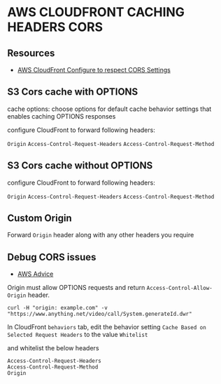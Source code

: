 # AWS CLOUDFRONT CACHING HEADERS CORS

## Resources

- [AWS CloudFront Configure to respect CORS Settings](https://docs.aws.amazon.com/AmazonCloudFront/latest/DeveloperGuide/header-caching.html#header-caching-web-cors)

## S3 Cors cache with OPTIONS

cache options: choose options for default cache behavior settings
that enables caching OPTIONS responses

configure CloudFront to forward following headers:

`Origin`
`Access-Control-Request-Headers`
`Access-Control-Request-Method`

## S3 Cors cache without OPTIONS

configure CloudFront to forward following headers:

`Origin`
`Access-Control-Request-Headers`
`Access-Control-Request-Method`

## Custom Origin

Forward `Origin` header along with any other headers you require

## Debug CORS issues

- [AWS Advice](https://aws.amazon.com/premiumsupport/knowledge-center/no-access-control-allow-origin-error/)

Origin must allow OPTIONS requests and return `Access-Control-Allow-Origin` header.

```console
curl -H "origin: example.com" -v "https://www.anything.net/video/call/System.generateId.dwr"
```

In CloudFront `behaviors` tab, edit the behavior setting
`Cache Based on Selected Request Headers` to the value `Whitelist`

and whitelist the below headers

```
Access-Control-Request-Headers
Access-Control-Request-Method
Origin
```
